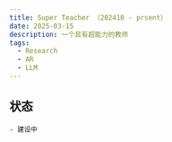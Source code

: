 ```yaml
---
title: Super Teacher （202410 - prsent）
date: 2025-03-15
description: 一个具有超能力的教师
tags:
  - Research
  - AR
  - LLM
---
```



## 状态
	- 建设中